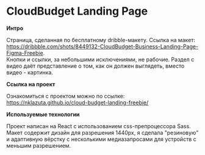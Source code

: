 # CloudBudget Landing Page

**Интро**

Страница, сделанная по бесплатному dribble-макету. Ссылка на макет: https://dribbble.com/shots/8449132-CloudBudget-Business-Landing-Page-Figma-Freebie.  
Кнопки и ссылки, за небольшими исключениями, не рабочие. Раздел с видео даёт представление о том, как он должен выглядеть, вместо видео - картинка.

**Ссылка на проект**

Ознакомиться с проектом можно по ссылке: https://nklazuta.github.io/cloud-budget-landing-freebie/

**Используемые технологии**

Проект написан на React с использованием css-препроцессора Sass. Макет содержит дизайн для разрешения 1440px, я сделала "резиновую" и адаптивную вёрстку с несколькими медиазапросами для устройств с меньшим разрешением.
